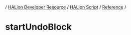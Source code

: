 / [HALion Developer Resource](../..//HALion-Developer-Resource.md) / [HALion Script](./HALion-Script.md) / [Reference](./Reference.md) /

# startUndoBlock
